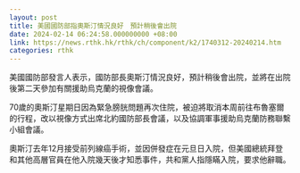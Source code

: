 ```yaml
---
layout: post
title: 美國國防部指奧斯汀情況良好　預計稍後會出院
date: 2024-02-14 06:24:58.000000000 +08:00
link: https://news.rthk.hk/rthk/ch/component/k2/1740312-20240214.htm
categories: rthk
---
```


美國國防部發言人表示，國防部長奧斯汀情況良好，預計稍後會出院，並將在出院後第二天參加有關援助烏克蘭的視像會議。

70歲的奧斯汀星期日因為緊急膀胱問題再次住院，被迫將取消本周前往布魯塞爾的行程，改以視像方式出席北約國防部長會議，以及協調軍事援助烏克蘭防務聯繫小組會議。

奧斯汀去年12月接受前列線癌手術，並因併發症在元旦日入院，但美國總統拜登和其他高層官員在他入院幾天後才知悉事件，共和黨人指隱瞞入院，要求他辭職。
